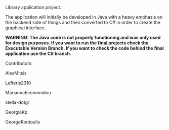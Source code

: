 Library application project.

The application will initially be developed in Java with a heavy emphasis on the backend side of things and then converted to C# in order to create the graphical interface.

**WARNING: The Java code is not properly functioning and was only used for design purposes. If you want to run the final projects check the Executable Version Branch. If you want to check the code behind the final application use the C# branch.**


Contributors:

AlexMitsis

Lefteris2310

MariannaEconomidou

stella-dotgr

GeorgiaKp

GeorgeRontoulis

